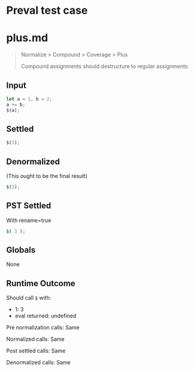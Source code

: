 # Preval test case

# plus.md

> Normalize > Compound > Coverage > Plus
>
> Compound assignments should destructure to regular assignments

## Input

`````js filename=intro
let a = 1, b = 2;
a += b;
$(a);
`````


## Settled


`````js filename=intro
$(3);
`````


## Denormalized
(This ought to be the final result)

`````js filename=intro
$(3);
`````


## PST Settled
With rename=true

`````js filename=intro
$( 3 );
`````


## Globals


None


## Runtime Outcome


Should call `$` with:
 - 1: 3
 - eval returned: undefined

Pre normalization calls: Same

Normalized calls: Same

Post settled calls: Same

Denormalized calls: Same
